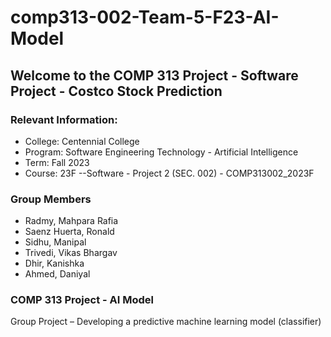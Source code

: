 # comp313-002-Team-5-F23-AI-Model

## Welcome to the COMP 313 Project - Software Project - Costco Stock Prediction

### Relevant Information:
- College: Centennial College
- Program: Software Engineering Technology - Artificial Intelligence
- Term: Fall 2023
- Course: 23F --Software - Project 2 (SEC. 002) - COMP313002_2023F

### Group Members
- Radmy, Mahpara Rafia
- Saenz Huerta, Ronald
- Sidhu, Manipal
- Trivedi, Vikas Bhargav
- Dhir, Kanishka
- Ahmed, Daniyal

### COMP 313 Project - AI Model

Group Project – Developing a predictive machine learning model (classifier) 
